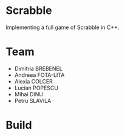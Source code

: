 # Scrabble

Implementing a full game of Scrabble in C++.

# Team
- Dimitria BREBENEL
- Andreea FOTA-LITA
- Alexia COLCER
- Lucian POPESCU
- Mihai DINU
- Petru SLAVILA

# Build

